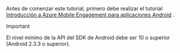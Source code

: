 Antes de comenzar este tutorial, primero debe realizar el tutorial [Introducción a Azure Mobile Engagement para aplicaciones Android](../articles/mobile-engagement/mobile-engagement-android-get-started.md) .

> [!IMPORTANT]
> El nivel mínimo de la API del SDK de Android debe ser 10 o superior (Android 2.3.3 o superior).
> 
> 

